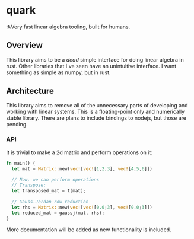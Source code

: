 # quark
⚗️Very fast linear algebra tooling, built for humans.

## Overview
This library aims to be a *dead* simple interface for doing linear algebra in rust. Other libraries that I've seen have an unintuitive interface. I want something as simple as numpy, but in rust.

## Architecture
This library aims to remove all of the unnecessary parts of developing and working with linear systems. This is a floating-point only and numerically stable library. There are plans to include bindings to nodejs, but those are pending.

### API
It is trivial to make a 2d matrix and perform operations on it:

```rust
fn main() {
  let mat = Matrix::new(vec![vec![1,2,3], vec![4,5,6]])
  
  // Now, we can perform operations
  // Transpose:
  let transposed_mat = t(mat);
  
  // Gauss-Jordan row reduction
  let rhs = Matrix::new(vec![vec![0.0;3], vec![0.0;3]])
  let reduced_mat = gaussj(mat, rhs);
}
```

More documentation will be added as new functionality is included.
